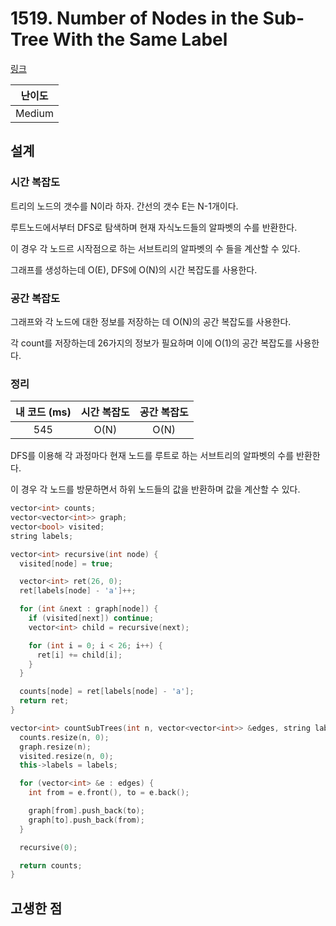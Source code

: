 # 1519. Number of Nodes in the Sub-Tree With the Same Label

[링크](https://leetcode.com/problems/number-of-nodes-in-the-sub-tree-with-the-same-label/description/)

| 난이도 |
| :----: |
| Medium |

## 설계

### 시간 복잡도

트리의 노드의 갯수를 N이라 하자. 간선의 갯수 E는 N-1개이다.

루트노드에서부터 DFS로 탐색하며 현재 자식노드들의 알파벳의 수를 반환한다.

이 경우 각 노드르 시작점으로 하는 서브트리의 알파벳의 수 들을 계산할 수 있다.

그래프를 생성하는데 O(E), DFS에 O(N)의 시간 복잡도를 사용한다.

### 공간 복잡도

그래프와 각 노드에 대한 정보를 저장하는 데 O(N)의 공간 복잡도를 사용한다.

각 count를 저장하는데 26가지의 정보가 필요하며 이에 O(1)의 공간 복잡도를 사용한다.

### 정리

| 내 코드 (ms) | 시간 복잡도 | 공간 복잡도 |
| :----------: | :---------: | :---------: |
|     545      |    O(N)     |    O(N)     |

DFS를 이용해 각 과정마다 현재 노드를 루트로 하는 서브트리의 알파벳의 수를 반환한다.

이 경우 각 노드를 방문하면서 하위 노드들의 값을 반환하며 값을 계산할 수 있다.

```cpp
vector<int> counts;
vector<vector<int>> graph;
vector<bool> visited;
string labels;

vector<int> recursive(int node) {
  visited[node] = true;

  vector<int> ret(26, 0);
  ret[labels[node] - 'a']++;

  for (int &next : graph[node]) {
    if (visited[next]) continue;
    vector<int> child = recursive(next);

    for (int i = 0; i < 26; i++) {
      ret[i] += child[i];
    }
  }

  counts[node] = ret[labels[node] - 'a'];
  return ret;
}

vector<int> countSubTrees(int n, vector<vector<int>> &edges, string labels) {
  counts.resize(n, 0);
  graph.resize(n);
  visited.resize(n, 0);
  this->labels = labels;

  for (vector<int> &e : edges) {
    int from = e.front(), to = e.back();

    graph[from].push_back(to);
    graph[to].push_back(from);
  }

  recursive(0);

  return counts;
}
```

## 고생한 점
